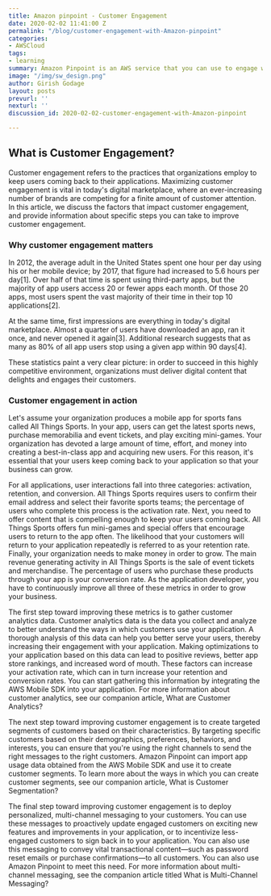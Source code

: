 ```yaml
---
title: Amazon pinpoint - Customer Engagement
date: 2020-02-02 11:41:00 Z
permalink: "/blog/customer-engagement-with-Amazon-pinpoint"
categories:
- AWSCloud
tags:
- learning
summary: Amazon Pinpoint is an AWS service that you can use to engage with your customers across multiple messaging channels. You can use Amazon Pinpoint to send push notifications, emails, SMS text messages, and voice messages.
image: "/img/sw_design.png"
author: Girish Godage
layout: posts
prevurl: ''
nexturl: ''
discussion_id: 2020-02-02-customer-engagement-with-Amazon-pinpoint

---
```


## What is Customer Engagement?

Customer engagement refers to the practices that organizations employ to keep users coming back to their applications. Maximizing customer engagement is vital in today's digital marketplace, where an ever-increasing number of brands are competing for a finite amount of customer attention. In this article, we discuss the factors that impact customer engagement, and provide information about specific steps you can take to improve customer engagement.

### Why customer engagement matters
In 2012, the average adult in the United States spent one hour per day using his or her mobile device; by 2017, that figure had increased to 5.6 hours per day[1]. Over half of that time is spent using third-party apps, but the majority of app users access 20 or fewer apps each month. Of those 20 apps, most users spent the vast majority of their time in their top 10 applications[2].

At the same time, first impressions are everything in today's digital marketplace. Almost a quarter of users have downloaded an app, ran it once, and never opened it again[3]. Additional research suggests that as many as 80% of all app users stop using a given app within 90 days[4].

These statistics paint a very clear picture: in order to succeed in this highly competitive environment, organizations must deliver digital content that delights and engages their customers.

### Customer engagement in action
Let's assume your organization produces a mobile app for sports fans called All Things Sports. In your app, users can get the latest sports news, purchase memorabilia and event tickets, and play exciting mini-games. Your organization has devoted a large amount of time, effort, and money into creating a best-in-class app and acquiring new users. For this reason, it's essential that your users keep coming back to your application so that your business can grow.

For all applications, user interactions fall into three categories: activation, retention, and conversion. All Things Sports requires users to confirm their email address and select their favorite sports teams; the percentage of users who complete this process is the activation rate. Next, you need to offer content that is compelling enough to keep your users coming back. All Things Sports offers fun mini-games and special offers that encourage users to return to the app often. The likelihood that your customers will return to your application repeatedly is referred to as your retention rate. Finally, your organization needs to make money in order to grow. The main revenue generating activity in All Things Sports is the sale of event tickets and merchandise. The percentage of users who purchase these products through your app is your conversion rate. As the application developer, you have to continuously improve all three of these metrics in order to grow your business.

The first step toward improving these metrics is to gather customer analytics data. Customer analytics data is the data you collect and analyze to better understand the ways in which customers use your application. A thorough analysis of this data can help you better serve your users, thereby increasing their engagement with your application. Making optimizations to your application based on this data can lead to positive reviews, better app store rankings, and increased word of mouth. These factors can increase your activation rate, which can in turn increase your retention and conversion rates. You can start gathering this information by integrating the AWS Mobile SDK into your application. For more information about customer analytics, see our companion article, What are Customer Analytics?

The next step toward improving customer engagement is to create targeted segments of customers based on their characteristics. By targeting specific customers based on their demographics, preferences, behaviors, and interests, you can ensure that you're using the right channels to send the right messages to the right customers. Amazon Pinpoint can import app usage data obtained from the AWS Mobile SDK and use it to create customer segments. To learn more about the ways in which you can create customer segments, see our companion article, What is Customer Segmentation?

The final step toward improving customer engagement is to deploy personalized, multi-channel messaging to your customers. You can use these messages to proactively update engaged customers on exciting new features and improvements in your application, or to incentivize less-engaged customers to sign back in to your application. You can also use this messaging to convey vital transactional content—such as password reset emails or purchase confirmations—to all customers. You can also use Amazon Pinpoint to meet this need. For more information about multi-channel messaging, see the companion article titled What is Multi-Channel Messaging?

